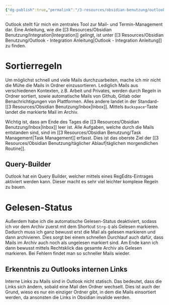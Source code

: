 ```yaml
---
{"dg-publish":true,"permalink":"/3-resources/obsidian-benutzung/outlook/","created":"2024-04-14T21:22:43.213+02:00","updated":"2024-04-14T21:40:44.009+02:00"}
---
```



Outlook stellt für mich ein zentrales Tool zur Mail- und Termin-Management dar.
Eine Anleitung, wie die [[3 Resources/Obsidian Benutzung/Integration\|Integration]] gelingt, ist unter [[3 Resources/Obsidian Benutzung/Outlook - Integration Anleitung\|Outlook - Integration Anleitung]] zu finden.

# Sortierregeln

Um möglichst schnell und viele Mails durchzuarbeiten, mache ich mir nicht die Mühe die Mails in Ordner einzusortieren. Lediglich Mails aus verschiedenen Kontexten, z.B. Arbeit und Privates, werden durch Regeln in Ordner sortiert, sowie automatische Mails von Github, Gitlab oder Benachrichtigungen von Plattformen. Alles andere landet in der Standard-[[3 Resources/Obsidian Benutzung/Inbox\|Inbox]]. Mittels `Backspace`-Taste landet die markierte Mail im Archiv.

Wichtig ist, dass am Ende des Tages die [[3 Resources/Obsidian Benutzung/Inbox\|Inbox]] leer ist. Alle Aufgaben, welche durch die Mails entstanden sind, sind im [[3 Resources/Obsidian Benutzung/Task Management\|Task Management]] erfasst. Dies ist das oberste Ziel der [[3 Resources/Obsidian Benutzung/täglicher Ablauf\|täglichen morgendlichen Routine]].

## Query-Builder

Outlook hat ein Query Builder, welcher mittels eines RegEdits-Eintrages aktiviert werden kann. Dieser macht es sehr viel leichter komplexe Regeln zu bauen.

# Gelesen-Status

Außerdem habe ich die automatische Gelesen-Status deaktiviert, sodass ich vor dem Archiv zuerst mit dem Shortcut `Strg-Q` als Gelesen markieren. Dadurch muss ich ganz bewusst erst die Mail als gelesen markieren und dann archivieren. Dies sorgt bei einem schnellen Durchlauf auch dafür, dass Mails im Archiv auch noch als ungelesen markiert sind. Am Ende kann ich dann bewusst mittels Rechtsklick das gesamte Archiv als Gelesen markieren. Bei Fehlern findet man so schneller Mails wieder.

## Erkenntnis zu Outlooks internen Links

Interne Links zu Mails sind in Outlook nicht statisch. Das bedeutet, dass die Links sich ändern, sobald eine Mail den Ordner wechselt. Dies ist auch der Grund, wieso es nur ein einziger Ordner gibt, in dem die Mails einsortiert werden, da ansonsten die Links in Obsidian invalide werden.
